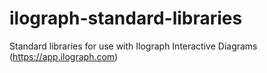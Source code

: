 # ilograph-standard-libraries
Standard libraries for use with Ilograph Interactive Diagrams (https://app.ilograph.com)
